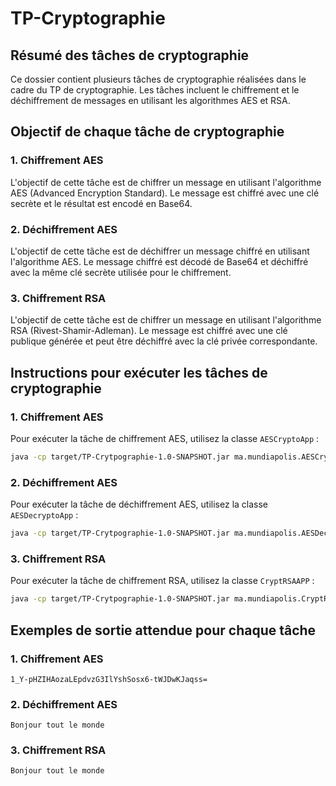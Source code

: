 # TP-Cryptographie

## Résumé des tâches de cryptographie

Ce dossier contient plusieurs tâches de cryptographie réalisées dans le cadre du TP de cryptographie. Les tâches incluent le chiffrement et le déchiffrement de messages en utilisant les algorithmes AES et RSA.

## Objectif de chaque tâche de cryptographie

### 1. Chiffrement AES
L'objectif de cette tâche est de chiffrer un message en utilisant l'algorithme AES (Advanced Encryption Standard). Le message est chiffré avec une clé secrète et le résultat est encodé en Base64.

### 2. Déchiffrement AES
L'objectif de cette tâche est de déchiffrer un message chiffré en utilisant l'algorithme AES. Le message chiffré est décodé de Base64 et déchiffré avec la même clé secrète utilisée pour le chiffrement.

### 3. Chiffrement RSA
L'objectif de cette tâche est de chiffrer un message en utilisant l'algorithme RSA (Rivest-Shamir-Adleman). Le message est chiffré avec une clé publique générée et peut être déchiffré avec la clé privée correspondante.

## Instructions pour exécuter les tâches de cryptographie

### 1. Chiffrement AES
Pour exécuter la tâche de chiffrement AES, utilisez la classe `AESCryptoApp` :
```bash
java -cp target/TP-Crytpographie-1.0-SNAPSHOT.jar ma.mundiapolis.AESCryptoApp
```

### 2. Déchiffrement AES
Pour exécuter la tâche de déchiffrement AES, utilisez la classe `AESDecryptoApp` :
```bash
java -cp target/TP-Crytpographie-1.0-SNAPSHOT.jar ma.mundiapolis.AESDecryptoApp
```

### 3. Chiffrement RSA
Pour exécuter la tâche de chiffrement RSA, utilisez la classe `CryptRSAAPP` :
```bash
java -cp target/TP-Crytpographie-1.0-SNAPSHOT.jar ma.mundiapolis.CryptRSAAPP
```

## Exemples de sortie attendue pour chaque tâche

### 1. Chiffrement AES
```
1_Y-pHZIHAozaLEpdvzG3IlYshSosx6-tWJDwKJaqss=
```

### 2. Déchiffrement AES
```
Bonjour tout le monde
```

### 3. Chiffrement RSA
```
Bonjour tout le monde
```
